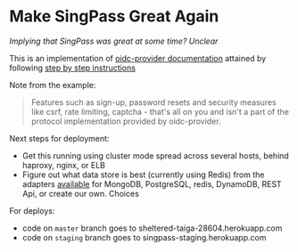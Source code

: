 # Make SingPass Great Again

_Implying that SingPass was great at some time? Unclear_

This is an implementation of [oidc-provider documentation](https://github.com/panva/node-oidc-provider#oidc-provider)
attained by following [step by step instructions](https://github.com/panva/node-oidc-provider-example)

Note from the example:

> Features such as sign-up, password resets and security measures like csrf, rate limiting, captcha - that's all on you and isn't a part of the protocol implementation provided by oidc-provider.

Next steps for deployment:

- Get this running using cluster mode spread across several hosts, behind haproxy, nginx, or
  ELB
- Figure out what data store is best (currently using Redis) from the adapters [available](https://github.com/panva/node-oidc-provider/tree/master/example/adapters) for MongoDB, PostgreSQL, redis, DynamoDB, REST Api, or create our own. Choices

For deploys:

- code on `master` branch goes to sheltered-taiga-28604.herokuapp.com
- code on `staging` branch goes to singpass-staging.herokuapp.com
